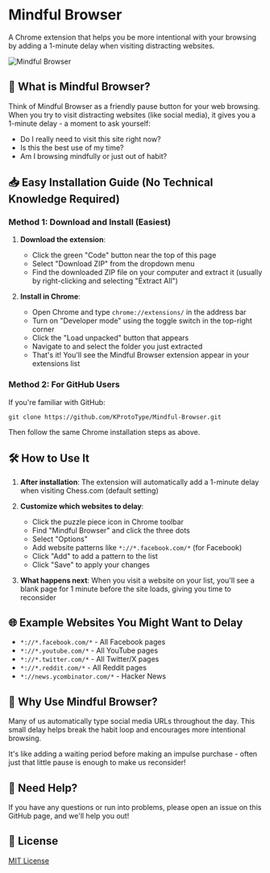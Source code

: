 # Mindful Browser

A Chrome extension that helps you be more intentional with your browsing by adding a 1-minute delay when visiting distracting websites.

![Mindful Browser](https://raw.githubusercontent.com/KProtoType/Mindful-Browser/main/icon.png)

## 🌟 What is Mindful Browser?

Think of Mindful Browser as a friendly pause button for your web browsing. When you try to visit distracting websites (like social media), it gives you a 1-minute delay - a moment to ask yourself:

- Do I really need to visit this site right now?
- Is this the best use of my time?
- Am I browsing mindfully or just out of habit?

## 📥 Easy Installation Guide (No Technical Knowledge Required)

### Method 1: Download and Install (Easiest)

1. **Download the extension**:
   - Click the green "Code" button near the top of this page
   - Select "Download ZIP" from the dropdown menu
   - Find the downloaded ZIP file on your computer and extract it (usually by right-clicking and selecting "Extract All")

2. **Install in Chrome**:
   - Open Chrome and type `chrome://extensions/` in the address bar
   - Turn on "Developer mode" using the toggle switch in the top-right corner
   - Click the "Load unpacked" button that appears
   - Navigate to and select the folder you just extracted
   - That's it! You'll see the Mindful Browser extension appear in your extensions list

### Method 2: For GitHub Users

If you're familiar with GitHub:
```
git clone https://github.com/KProtoType/Mindful-Browser.git
```

Then follow the same Chrome installation steps as above.

## 🛠️ How to Use It

1. **After installation**: The extension will automatically add a 1-minute delay when visiting Chess.com (default setting)

2. **Customize which websites to delay**:
   - Click the puzzle piece icon in Chrome toolbar
   - Find "Mindful Browser" and click the three dots
   - Select "Options"
   - Add website patterns like `*://*.facebook.com/*` (for Facebook)
   - Click "Add" to add a pattern to the list
   - Click "Save" to apply your changes

3. **What happens next**: When you visit a website on your list, you'll see a blank page for 1 minute before the site loads, giving you time to reconsider

## 🌐 Example Websites You Might Want to Delay

- `*://*.facebook.com/*` - All Facebook pages
- `*://*.youtube.com/*` - All YouTube pages
- `*://*.twitter.com/*` - All Twitter/X pages
- `*://*.reddit.com/*` - All Reddit pages
- `*://news.ycombinator.com/*` - Hacker News

## 💭 Why Use Mindful Browser?

Many of us automatically type social media URLs throughout the day. This small delay helps break the habit loop and encourages more intentional browsing.

It's like adding a waiting period before making an impulse purchase - often just that little pause is enough to make us reconsider!

## 🙋 Need Help?

If you have any questions or run into problems, please open an issue on this GitHub page, and we'll help you out!

## 📜 License

[MIT License](LICENSE)
